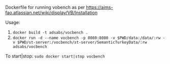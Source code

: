 Dockerfile for running vobench as per https://aims-fao.atlassian.net/wiki/display/VB/Installation

Usage:

1. `docker build -t adsabs/vocbench .`
1. `docker run -d --name vocbench -p 8080:8080 -v $PWD/data:/data/:rw -v $PWD/st-server:/vocbench/st-server/SemanticTurkeyData/:rw adsabs/vocbench`

To start|stop: `sudo docker start|stop vocbench`
